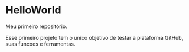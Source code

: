# HelloWorld
Meu primeiro repositório.

Esse primeiro projeto tem o unico objetivo de testar a plataforma GitHub, suas funcoes e ferramentas.
